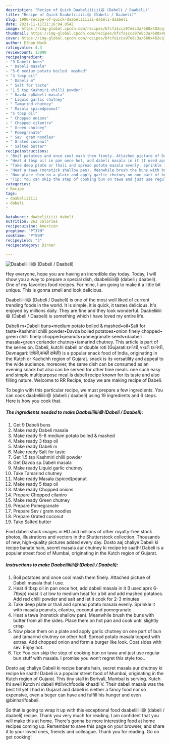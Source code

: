 ```yaml
---
description: "Recipe of Quick Daabeliiiiii😄 (Dabeli / Daabeli)"
title: "Recipe of Quick Daabeliiiiii😄 (Dabeli / Daabeli)"
slug: 1906-recipe-of-quick-daabeliiiiii-dabeli-daabeli
date: 2021-11-11T21:16:04.854Z
image: https://img-global.cpcdn.com/recipes/bfcfa1cca97e8c3a/680x482cq70/daabeliiiiii-dabeli-daabeli-recipe-main-photo.jpg
thumbnail: https://img-global.cpcdn.com/recipes/bfcfa1cca97e8c3a/680x482cq70/daabeliiiiii-dabeli-daabeli-recipe-main-photo.jpg
cover: https://img-global.cpcdn.com/recipes/bfcfa1cca97e8c3a/680x482cq70/daabeliiiiii-dabeli-daabeli-recipe-main-photo.jpg
author: Ethan Mack
ratingvalue: 4.3
reviewcount: 13090
recipeingredient:
- "9 Dabeli buns"
- " Dabeli masala"
- "5-6 medium potato boiled  mashed"
- "3 tbsp oil"
- " Dabeli m"
- " Salt for taste"
- "1.5 tsp Kashmiri chilli powder"
- " Davda spDabeli masala"
- " Liquid garlic chutney"
- " Tamarind chutney"
- " Masala spicedpeanut"
- "5 tbsp oil"
- " Chopped onions"
- " Chopped cilantro"
- " Green chutney"
- " Pomegranate"
- " Sev  gram noodles"
- " Grated coconut"
- " Salted butter"
recipeinstructions:
- "Boil potatoes and once cool mash them finely. Attached picture of Dabeli masala that I use."
- "Heat 4 tbsp oil in pan once hot, add dabeli masala in it (I used aprx 6-7tbsp) roast it at low to medium heat for a bit and add mashed potatoes. Add red chilli powder and salt and let it cook for 2-3 minutes"
- "Take deep plate or thali and spread potato masala evenly. Sprinkle it with masala peanuts, cilantro, coconut and pomegranate"
- "Heat a tawa (nonstick shallow pan). Meanwhile brush the buns with butter from all the sides. Place them on hot pan and cook until slightly crisp"
- "Now place them on a plate and apply garlic chutney on one part of bun and tamarind chutney on other half. Spread potato masala topped with extras. Add chopped onion and form a burger like look. Coat sides with sev. Enjoy hot."
- "Tip: You can skip the step of cooking bun on tawa and just use regular bun stuff with masala. I promise you won’t regret this style too.."
categories:
- Recipe
tags:
- daabeliiiiii
- dabeli
- 

katakunci: daabeliiiiii dabeli  
nutrition: 262 calories
recipecuisine: American
preptime: "PT37M"
cooktime: "PT59M"
recipeyield: "3"
recipecategory: Dinner

---
```



![Daabeliiiiii😄 (Dabeli / Daabeli)](https://img-global.cpcdn.com/recipes/bfcfa1cca97e8c3a/680x482cq70/daabeliiiiii-dabeli-daabeli-recipe-main-photo.jpg)

Hey everyone, hope you are having an incredible day today. Today, I will show you a way to prepare a special dish, daabeliiiiii😄 (dabeli / daabeli). One of my favorites food recipes. For mine, I am going to make it a little bit unique. This is gonna smell and look delicious.

Daabeliiiiii😄 (Dabeli / Daabeli) is one of the most well liked of current trending foods in the world. It is simple, it is quick, it tastes delicious. It's enjoyed by millions daily. They are fine and they look wonderful. Daabeliiiiii😄 (Dabeli / Daabeli) is something which I have loved my entire life.

Dabeli m•Dabeli buns•medium potato boiled & mashed•oil•Salt for taste•Kashmiri chilli powder•Davda boiled potatoes•onion finely chopped• green chilli finely chopped•peanuts•pomegranate seeds•daabeli masala•green coriander chutney•tamarind chutney. This article is part of the series on. Dabeli, kutchi dabeli or double roti (Gujarati:દાબેલી,કચ્છી દાબેલી, Devnagari: दाबेली,कच्छी दाबेली) is a popular snack food of India, originating in the Kutch or Kachchh region of Gujarat. snack is its versatility and appeal to the wide audience. moreover, the same dish can be consumed as an evening snack but also can be served for other time meals. one such easy and simple multipurpose meal is dabeli recipe known for its taste and also filling nature. Welcome to RR Recipe, today we are making recipe of Dabeli.


To begin with this particular recipe, we must prepare a few ingredients. You can cook daabeliiiiii😄 (dabeli / daabeli) using 19 ingredients and 6 steps. Here is how you cook that.

<!--inarticleads1-->

##### The ingredients needed to make Daabeliiiiii😄 (Dabeli / Daabeli):

1. Get 9 Dabeli buns
1. Make ready  Dabeli masala
1. Make ready 5-6 medium potato boiled & mashed
1. Make ready 3 tbsp oil
1. Make ready  Dabeli m
1. Make ready  Salt for taste
1. Get 1.5 tsp Kashmiri chilli powder
1. Get  Davda sp.Dabeli masala
1. Make ready  Liquid garlic chutney
1. Take  Tamarind chutney
1. Make ready  Masala (spiced)peanut
1. Make ready 5 tbsp oil
1. Make ready  Chopped onions
1. Prepare  Chopped cilantro
1. Make ready  Green chutney
1. Prepare  Pomegranate
1. Prepare  Sev / gram noodles
1. Prepare  Grated coconut
1. Take  Salted butter


Find dabeli stock images in HD and millions of other royalty-free stock photos, illustrations and vectors in the Shutterstock collection. Thousands of new, high-quality pictures added every day. Dosto aaj chaliye Dabeli ki recipe banate hain, secret masala aur chutney ki recipe ke saath! Dabeli is a popular street food of Mumbai, originating in the Kutch region of Gujarat. 

<!--inarticleads2-->

##### Instructions to make Daabeliiiiii😄 (Dabeli / Daabeli):

1. Boil potatoes and once cool mash them finely. Attached picture of Dabeli masala that I use.
1. Heat 4 tbsp oil in pan once hot, add dabeli masala in it (I used aprx 6-7tbsp) roast it at low to medium heat for a bit and add mashed potatoes. Add red chilli powder and salt and let it cook for 2-3 minutes
1. Take deep plate or thali and spread potato masala evenly. Sprinkle it with masala peanuts, cilantro, coconut and pomegranate
1. Heat a tawa (nonstick shallow pan). Meanwhile brush the buns with butter from all the sides. Place them on hot pan and cook until slightly crisp
1. Now place them on a plate and apply garlic chutney on one part of bun and tamarind chutney on other half. Spread potato masala topped with extras. Add chopped onion and form a burger like look. Coat sides with sev. Enjoy hot.
1. Tip: You can skip the step of cooking bun on tawa and just use regular bun stuff with masala. I promise you won’t regret this style too..


Dosto aaj chaliye Dabeli ki recipe banate hain, secret masala aur chutney ki recipe ke saath! Dabeli is a popular street food of Mumbai, originating in the Kutch region of Gujarat. This tiny stall in Borivali, Mumbai is serving. Kutch thi aveli Kutch ni dabeli #dilvichfoodie khaadi V. Their dabeli masala was the best till yet I had in Gujarat and dabeli is niether a fancy food nor so expensive, even a beger can have and fulfill his hunger and even @binharifdabeli. 

So that is going to wrap it up with this exceptional food daabeliiiiii😄 (dabeli / daabeli) recipe. Thank you very much for reading. I am confident that you will make this at home. There's gonna be more interesting food at home recipes coming up. Remember to save this page on your browser, and share it to your loved ones, friends and colleague. Thank you for reading. Go on get cooking!
